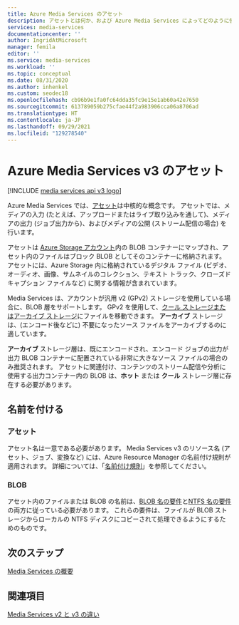 ```yaml
---
title: Azure Media Services のアセット
description: アセットとは何か、および Azure Media Services によってどのように使用されるかについて説明します。
services: media-services
documentationcenter: ''
author: IngridAtMicrosoft
manager: femila
editor: ''
ms.service: media-services
ms.workload: ''
ms.topic: conceptual
ms.date: 08/31/2020
ms.author: inhenkel
ms.custom: seodec18
ms.openlocfilehash: cb96b9e1fa0fc64dda35fc9e15e1ab60a42e7650
ms.sourcegitcommit: 613789059b275cfae44f2a983906cca06a8706ad
ms.translationtype: HT
ms.contentlocale: ja-JP
ms.lasthandoff: 09/29/2021
ms.locfileid: "129278540"
---
```

# <a name="assets-in-azure-media-services-v3"></a>Azure Media Services v3 のアセット

[!INCLUDE [media services api v3 logo](./includes/v3-hr.md)]

Azure Media Services では、[アセット](/rest/api/media/assets)は中核的な概念です。 アセットでは、メディアの入力 (たとえば、アップロードまたはライブ取り込みを通して)、メディアの出力 (ジョブ出力から)、およびメディアの公開 (ストリーム配信の場合) を行います。 

アセットは [Azure Storage アカウント](storage-account-concept.md)内の BLOB コンテナーにマップされ、アセット内のファイルはブロック BLOB としてそのコンテナーに格納されます。 アセットには、Azure Storage 内に格納されているデジタル ファイル (ビデオ、オーディオ、画像、サムネイルのコレクション、テキスト トラック、クローズド キャプション ファイルなど) に関する情報が含まれています。

Media Services は、アカウントが汎用 v2 (GPv2) ストレージを使用している場合に、BLOB 層をサポートします。 GPv2 を使用して、[クール ストレージまたはアーカイブ ストレージ](../../storage/blobs/access-tiers-overview.md)にファイルを移動できます。 **アーカイブ** ストレージは、(エンコード後などに) 不要になったソース ファイルをアーカイブするのに適しています。

**アーカイブ** ストレージ層は、既にエンコードされ、エンコード ジョブの出力が出力 BLOB コンテナーに配置されている非常に大きなソース ファイルの場合のみ推奨されます。 アセットに関連付け、コンテンツのストリーム配信や分析に使用する出力コンテナー内の BLOB は、**ホット** または **クール** ストレージ層に存在する必要があります。

## <a name="naming"></a>名前を付ける 

### <a name="assets"></a>アセット

アセット名は一意である必要があります。 Media Services v3 のリソース名 (アセット、ジョブ、変換など) には、Azure Resource Manager の名前付け規則が適用されます。 詳細については、「[名前付け規則](media-services-apis-overview.md#naming-conventions)」を参照してください。

### <a name="blobs"></a>BLOB

アセット内のファイルまたは BLOB の名前は、[BLOB 名の要件](/rest/api/storageservices/naming-and-referencing-containers--blobs--and-metadata)と[NTFS 名の要件](/windows/win32/fileio/naming-a-file)の両方に従っている必要があります。 これらの要件は、ファイルが BLOB ストレージからローカルの NTFS ディスクにコピーされて処理できるようにするためのものです。

## <a name="next-steps"></a>次のステップ

[Media Services の概要](media-services-overview.md)

## <a name="see-also"></a>関連項目

[Media Services v2 と v3 の違い](migrate-v-2-v-3-migration-introduction.md)
